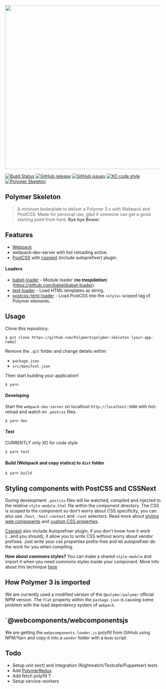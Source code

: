 <img src="http://i.imgur.com/OqurdD1.jpg" width="530">

[![Build Status](https://travis-ci.org/PolymerX/polymer-skeleton.svg?style=flat-square&branch=master)](https://travis-ci.org/PolymerX/polymer-skeleton)
[![GitHub release](https://img.shields.io/github/release/PolymerX/polymer-skeleton.svg?style=flat-square)](https://github.com/PolymerX/polymer-skeleton)
[![GitHub issues](https://img.shields.io/github/issues/PolymerX/polymer-skeleton.svg?style=flat-square)](https://github.com/PolymerX/polymer-skeleton/issues)
[![XO code style](https://img.shields.io/badge/code_style-XO-5ed9c7.svg?style=flat-square)](https://github.com/sindresorhus/xo)
[![Polymer Skeleton](https://img.shields.io/badge/polymerX-SKELETON-435877.svg?style=flat-square)](https://github.com/PolymerX/polymer-skeleton)


## Polymer Skeleton
> A mininum boilerplate to deliver a Polymer 3.x with Webpack and PostCSS.
> Made for personal use, glad if someone can get a good starting point from here. **Bye bye Bower**.


## Features

- [Webpack](https://webpack.js.org/)
- webpack-dev-server with hot reloading active.
- [PostCSS](http://postcss.org/) with [cssnext](http://cssnext.io/) (include autoprefixer) plugin.

#### Loaders
- [babel-loader](https://github.com/babel/babel-loader) - Module loader (***no traspilation***)(https://github.com/babel/babel-loader).
- [text-loader](https://github.com/dfenstermaker/text-loader) - Load HTML templates as string.
- [postcss-html-loader](https://github.com/PolymerX/postcss-html-loader) - Load PostCSS into the `<style>` scoped tag of Polymer elements.

## Usage

Clone this repository:

	$ git clone https://github.com/PolymerX/polymer-skeleton [your-app-name]

Remove the `.git` folder and change details within:

- `package.json`
- `src/manifest.json`

Then start building your application!

	$ yarn

#### Developing

Start the `webpack-dev-server` on localhost `http://localhost:3000` with hot-reload and watch on `.postcss` files.

	$ yarn dev

#### Test

CURRENTLY only XO for code style

	$ yarn test

#### Build (Webpack and copy statics) to `dist` folder

	$ yarn build

## Styling components with PostCSS and CSSNext

During development `.postcss` files will be watched, compiled and injected to the relative `style-module.html` file within the component directory. The CSS is scoped to the component so don't worry about CSS specificity, you can also use `:host`, `:host-context` and `:root` selectors. Read more about [styling web components](https://www.polymer-project.org/2.0/docs/devguide/style-shadow-dom) and [custom CSS properties](https://www.polymer-project.org/2.0/docs/devguide/custom-css-properties).

[Cssnext](http://cssnext.io/) also include Autoprefixer plugin, if you don't know how it work (...and you should), it allow you to write CSS without worry about vendor prefixes. Just write your css properties prefix-free and let autoprefixer do the work for you when compiling.

**How about commons styles?**
You can make a shared `style-module` and import it when you need commons styles inside your component. More info about this technique [here](https://www.polymer-project.org/1.0/docs/devguide/styling#style-modules)

## How Polymer 3 is imported

We are currently used a modified version of the `@polymer/polymer` official NPM version. The `flat` property within the `package.json` is causing some problem with the load dependency system of `webpack`.

## `@webcomponents/webcomponentsjs

We are getting the `webpcomponents-loader.js` polyfill from GitHub using NPM/Yarn and copy it into a `vendor` folder with a `Node` script.
## Todo

- Setup unit (wct) and integration (Nightwatch/Testcafe/Puppeteer) tests
- Add [PolymerRedux]()
- Add fetch polyfill ?
- Setup service-workers
